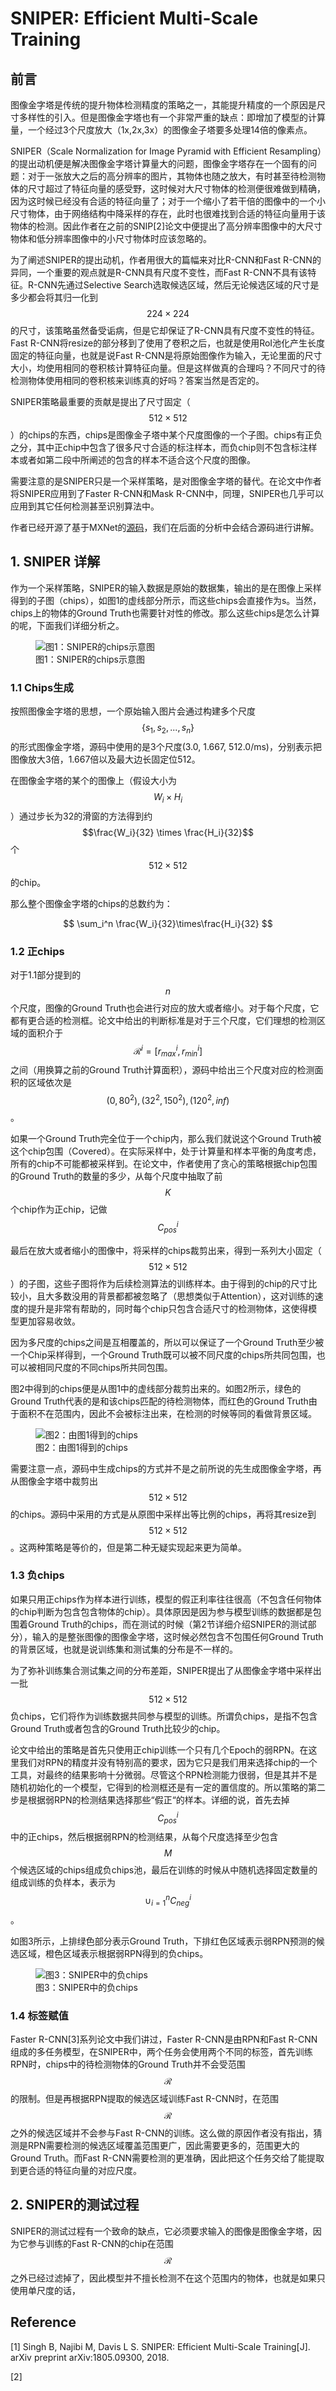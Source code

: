 # SNIPER: Efficient Multi-Scale Training

## 前言

图像金字塔是传统的提升物体检测精度的策略之一，其能提升精度的一个原因是尺寸多样性的引入。但是图像金字塔也有一个非常严重的缺点：即增加了模型的计算量，一个经过3个尺度放大（1x,2x,3x）的图像金子塔要多处理14倍的像素点。

SNIPER（Scale Normalization for Image Pyramid with Efficient Resampling）的提出动机便是解决图像金字塔计算量大的问题，图像金字塔存在一个固有的问题：对于一张放大之后的高分辨率的图片，其物体也随之放大，有时甚至待检测物体的尺寸超过了特征向量的感受野，这时候对大尺寸物体的检测便很难做到精确，因为这时候已经没有合适的特征向量了；对于一个缩小了若干倍的图像中的一个小尺寸物体，由于网络结构中降采样的存在，此时也很难找到合适的特征向量用于该物体的检测。因此作者在之前的SNIP\[2\]论文中便提出了高分辨率图像中的大尺寸物体和低分辨率图像中的小尺寸物体时应该忽略的。

为了阐述SNIPER的提出动机，作者用很大的篇幅来对比R-CNN和Fast R-CNN的异同，一个重要的观点就是R-CNN具有尺度不变性，而Fast R-CNN不具有该特征。R-CNN先通过Selective Search选取候选区域，然后无论候选区域的尺寸是多少都会将其归一化到$$224\times224$$的尺寸，该策略虽然备受诟病，但是它却保证了R-CNN具有尺度不变性的特征。Fast R-CNN将resize的部分移到了使用了卷积之后，也就是使用RoI池化产生长度固定的特征向量，也就是说Fast R-CNN是将原始图像作为输入，无论里面的尺寸大小，均使用相同的卷积核计算特征向量。但是这样做真的合理吗？不同尺寸的待检测物体使用相同的卷积核来训练真的好吗？答案当然是否定的。

SNIPER策略最重要的贡献是提出了尺寸固定（$$512 \times 512$$）的chips的东西，chips是图像金子塔中某个尺度图像的一个子图。chips有正负之分，其中正chip中包含了很多尺寸合适的标注样本，而负chip则不包含标注样本或者如第二段中所阐述的包含的样本不适合这个尺度的图像。

需要注意的是SNIPER只是一个采样策略，是对图像金字塔的替代。在论文中作者将SNIPER应用到了Faster R-CNN和Mask R-CNN中，同理，SNIPER也几乎可以应用到其它任何检测甚至识别算法中。

作者已经开源了基于MXNet的[源码](https://github.com/mahyarnajibi/SNIPER)，我们在后面的分析中会结合源码进行讲解。

## 1. SNIPER 详解

作为一个采样策略，SNIPER的输入数据是原始的数据集，输出的是在图像上采样得到的子图（chips），如图1的虚线部分所示，而这些chips会直接作为s。当然，chips上的物体的Ground Truth也需要针对性的修改。那么这些chips是怎么计算的呢，下面我们详细分析之。

<figure>
<img src="/assets/SNIPER.png" alt="图1：SNIPER的chips示意图" />
<figcaption>图1：SNIPER的chips示意图</figcaption>
</figure>

### 1.1 Chips生成

按照图像金字塔的思想，一个原始输入图片会通过构建多个尺度$$\{s_1,s_2, ..., s_n\}$$的形式图像金字塔，源码中使用的是3个尺度(3.0, 1.667, 512.0/ms)，分别表示把图像放大3倍，1.667倍以及最大边长固定位512。

在图像金字塔的某个的图像上（假设大小为$$W_i\times H_i$$）通过步长为32的滑窗的方法得到约$$\frac{W_i}{32} \times \frac{H_i}{32}$$个$$512\times512$$的chip。

那么整个图像金字塔的chips的总数约为：

$$
\sum_i^n \frac{W_i}{32}\times\frac{H_i}{32}
$$

### 1.2 正chips

对于1.1部分提到的$$n$$个尺度，图像的Ground Truth也会进行对应的放大或者缩小。对于每个尺度，它都有更合适的检测框。论文中给出的判断标准是对于三个尺度，它们理想的检测区域的面积介于$$\mathcal{R}^i = [r_{max}^i, r_{min}^i]$$之间（用换算之前的Ground Truth计算面积），源码中给出三个尺度对应的检测面积的区域依次是$$(0, 80^2), (32^2, 150^2), (120^2, inf)$$。

如果一个Ground Truth完全位于一个chip内，那么我们就说这个Ground Truth被这个chip包围（Covered）。在实际采样中，处于计算量和样本平衡的角度考虑，所有的chip不可能都被采样到。在论文中，作者使用了贪心的策略根据chip包围的Ground Truth的数量的多少，从每个尺度中抽取了前$$K$$个chip作为正chip，记做$$C_{pos}^i$$

最后在放大或者缩小的图像中，将采样的chips裁剪出来，得到一系列大小固定（$$512\times512$$）的子图，这些子图将作为后续检测算法的训练样本。由于得到的chip的尺寸比较小，且大多数没用的背景都都被忽略了（思想类似于Attention），这对训练的速度的提升是非常有帮助的，同时每个chip只包含合适尺寸的检测物体，这使得模型更加容易收敛。

因为多尺度的chips之间是互相覆盖的，所以可以保证了一个Ground Truth至少被一个Chip采样得到，一个Ground Truth既可以被不同尺度的chips所共同包围，也可以被相同尺度的不同chips所共同包围。

图2中得到的chips便是从图1中的虚线部分裁剪出来的。如图2所示，绿色的Ground Truth代表的是和该chips匹配的待检测物体，而红色的Ground Truth由于面积不在范围内，因此不会被标注出来，在检测的时候等同的看做背景区域。

<figure>
<img src="/assets/SNIPER_2.jpeg" alt="图2：由图1得到的chips" />
<figcaption>图2：由图1得到的chips</figcaption>
</figure>

需要注意一点，源码中生成chips的方式并不是之前所说的先生成图像金字塔，再从图像金字塔中裁剪出$$512\times512$$的chips。源码中采用的方式是从原图中采样出等比例的chips，再将其resize到$$512\times512$$。这两种策略是等价的，但是第二种无疑实现起来更为简单。

### 1.3 负chips

如果只用正chips作为样本进行训练，模型的假正利率往往很高（不包含任何物体的chip判断为包含包含物体的chip）。具体原因是因为参与模型训练的数据都是包围着Ground Truth的chips，而在测试的时候（第2节详细介绍SNIPER的测试部分），输入的是整张图像的图像金字塔，这时候必然包含不包围任何Ground Truth的背景区域，也就是说训练集和测试集的分布是不一样的。

为了弥补训练集合测试集之间的分布差距，SNIPER提出了从图像金字塔中采样出一批$$512\times512$$负chips，它们将作为训练数据共同参与模型的训练。所谓负chips，是指不包含Ground Truth或者包含的Ground Truth比较少的chip。

论文中给出的策略是首先只使用正chip训练一个只有几个Epoch的弱RPN。在这里我们对RPN的精度并没有特别高的要求，因为它只是我们用来选择chip的一个工具，对最终的结果影响十分微弱。尽管这个RPN检测能力很弱，但是其并不是随机初始化的一个模型，它得到的检测框还是有一定的置信度的。所以策略的第二步是根据弱RPN的检测结果选择那些“假正“的样本。详细的说，首先去掉$$C_{pos}^i$$中的正chips，然后根据弱RPN的检测结果，从每个尺度选择至少包含$$M$$个候选区域的chips组成负chips池，最后在训练的时候从中随机选择固定数量的组成训练的负样本，表示为$$\cup_{i=1}^n C_{neg}^i$$。

如图3所示，上排绿色部分表示Ground Truth，下排红色区域表示弱RPN预测的候选区域，橙色区域表示根据弱RPN得到的负chips。

<figure>
<img src="/assets/SNIPER_3.png" alt="图3：SNIPER中的负chips" />
<figcaption>图3：SNIPER中的负chips</figcaption>
</figure>

### 1.4 标签赋值

Faster R-CNN\[3\]系列论文中我们讲过，Faster R-CNN是由RPN和Fast R-CNN组成的多任务模型，在SNIPER中，两个任务会使用两个不同的标签，首先训练RPN时，chips中的待检测物体的Ground Truth并不会受范围$$\mathcal{R}$$的限制。但是再根据RPN提取的候选区域训练Fast R-CNN时，在范围$$\mathcal{R}$$之外的候选区域并不会参与Fast R-CNN的训练。这么做的原因作者没有指出，猜测是RPN需要检测的候选区域覆盖范围更广，因此需要更多的，范围更大的Ground Truth。而Fast R-CNN需要检测的更准确，因此把这个任务交给了能提取到更合适的特征向量的对应尺度。

## 2. SNIPER的测试过程

SNIPER的测试过程有一个致命的缺点，它必须要求输入的图像是图像金字塔，因为它参与训练的Fast R-CNN的chip在范围$$\mathcal{R}$$之外已经过滤掉了，因此模型并不擅长检测不在这个范围内的物体，也就是如果只使用单尺度的话，

## Reference

\[1\] Singh B, Najibi M, Davis L S. SNIPER: Efficient Multi-Scale Training\[J\]. arXiv preprint arXiv:1805.09300, 2018.

\[2\]

